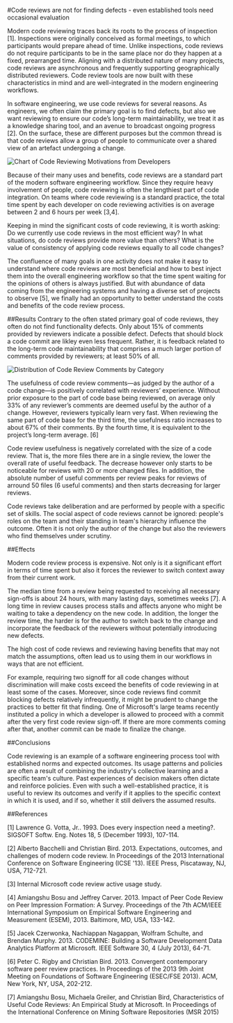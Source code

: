 #Code reviews are not for finding defects - even established tools need occasional evaluation

Modern code reviewing traces back its roots to the process of inspection [1]. Inspections were originally conceived as formal meetings, to which participants would prepare ahead of time. Unlike inspections, code reviews do not require participants to be in the same place nor do they happen at a fixed, prearranged time. Aligning with a distributed nature of many projects, code reviews are asynchronous and frequently supporting geographically distributed reviewers. Code review tools are now built with these characteristics in mind and are well-integrated in the modern engineering workflows.

In software engineering, we use code reviews for several reasons. As engineers, we often claim the primary goal is to find defects, but also we want reviewing to ensure our code’s long-term maintainability, we treat it as a knowledge sharing tool, and an avenue to broadcast ongoing progress [2]. On the surface, these are different purposes but the common thread is that code reviews allow a group of people to communicate over a shared view of an artefact undergoing a change.

![Chart of Code Reviewing Motivations from Developers](cr1.png "Chart of Code Reviewing Motivations from Developers [2]")

Because of their many uses and benefits, code reviews are a standard part of the modern software engineering workflow. Since they require heavy involvement of people, code reviewing is often the lengthiest part of code integration. On teams where code reviewing is a standard practice, the total time spent by each developer on code reviewing activities is on average between 2 and 6 hours per week [3,4].

Keeping in mind the significant costs of code reviewing, it is worth asking: Do we currently use code reviews in the most efficient way? In what situations, do code reviews provide more value than others? What is the value of consistency of applying code reviews equally to all code changes?

The confluence of many goals in one activity does not make it easy to understand where code reviews are most beneficial and how to best inject them into the overall engineering workflow so that the time spent waiting for the opinions of others is always justified. But with abundance of data coming from the engineering systems and having a diverse set of projects to observe [5], we finally had an opportunity to better understand the costs and benefits of the code review process.

##Results
Contrary to the often stated primary goal of code reviews, they often do not find functionality defects. Only about 15% of comments provided by reviewers indicate a possible defect. Defects that should block a code commit are likley even less frequent. Rather, it is feedback related to the long-term code maintainability that comprises a much larger portion of comments provided by reviewers; at least 50% of all.

![Distribution of Code Review Comments by Category](cr2.png "Distribution of Code Review Comments by Category [6]")

The usefulness of code review comments—as judged by the author of a code change—is positively correlated with reviewers’ experience. Without prior exposure to the part of code base being reviewed, on average only 33% of any reviewer’s comments are deemed useful by the author of a change. However, reviewers typically learn very fast. When reviewing the same part of code base for the third time, the usefulness ratio increases to about 67% of their comments. By the fourth time, it is equivalent to the project’s long-term average. [6]

Code review usefulness is negatively correlated with the size of a code review. That is, the more files there are in a single review, the lower the overall rate of useful feedback. The decrease however only starts to be noticeable for reviews with 20 or more changed files. In addition, the absolute number of useful comments per review peaks for reviews of arround 50 files (6 useful comments) and then starts decreasing for larger reviews.  

Code reviews take deliberation and are performed by people with a specific set of skills. The social aspect of code reviews cannot be ignored: people's roles on the team and their standing in team's hierarchy influence the outcome. Often it is not only the author of the change but also the reviewers who find themselves under scrutiny.
 
##Effects

Modern code review process is expensive. Not only is it a significant effort in terms of time spent but also it forces the reviewer to switch context away from their current work.

The median time from a review being requested to receiving all necessary sign-offs is about 24 hours, with many lasting days, sometimes weeks [7]. A long time in review causes process stalls and affects anyone who might be waiting to take a dependency on the new code. In addition, the longer the review time, the harder is for the author to switch back to the change and incorporate the feedback of the reviewers without potentially introducing new defects.

The high cost of code reviews and reviewing having benefits that may not match the assumptions, often lead us to using them in our workflows in ways that are not efficient.

For example, requiring two signoff for all code changes without discrimination will make costs exceed the benefits of code reviewing in at least some of the cases. Moreover, since code reviews find commit blocking defects relatively infrequently, it might be prudent to change the practices to better fit that finding. One of Microsoft's large teams recently instituted a policy in which a developer is allowed to proceed with a commit after the very first code review sign-off. If there are more comments coming after that, another commit can be made to finalize the change.

##Conclusions

Code reviewing is an example of a software engineering process tool with established norms and expected outcomes. Its usage patterns and policies are often a result of combining the industry's collective learning and a specific team's culture. Past experiences of decision makers often dictate and reinforce policies. Even with such a well-established practice, it is useful to review its outcomes and verify if it applies to the specific context in which it is used, and if so, whether it still delivers the assumed results.

##References

[1] Lawrence G. Votta, Jr.. 1993. Does every inspection need a meeting?. SIGSOFT Softw. Eng. Notes 18, 5 (December 1993), 107-114.

[2] Alberto Bacchelli and Christian Bird. 2013. Expectations, outcomes, and challenges of modern code review. In Proceedings of the 2013 International Conference on Software Engineering (ICSE '13). IEEE Press, Piscataway, NJ, USA, 712-721.

[3] Internal Microsoft code review active usage study.

[4] Amiangshu Bosu and Jeffrey Carver. 2013. Impact of Peer Code Review on Peer Impression Formation: A Survey. Proceedings of the 7th ACM/IEEE International Symposium on Empirical Software Engineering and Measurement (ESEM), 2013. Baltimore, MD, USA, 133-142.

[5] Jacek Czerwonka, Nachiappan Nagappan, Wolfram Schulte, and Brendan Murphy. 2013. CODEMINE: Building a Software Development Data Analytics Platform at Microsoft. IEEE Software 30, 4 (July 2013), 64-71.

[6]	Peter C. Rigby and Christian Bird. 2013. Convergent contemporary software peer review practices. In Proceedings of the 2013 9th Joint Meeting on Foundations of Software Engineering (ESEC/FSE 2013). ACM, New York, NY, USA, 202-212.

[7] Amiangshu Bosu, Michaela Greiler, and Christian Bird, Characteristics of Useful Code Reviews: An Empirical Study at Microsoft. In Proceedings of the International Conference on Mining Software Repositories (MSR 2015)